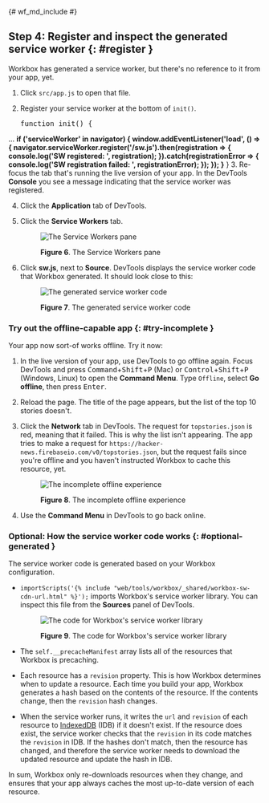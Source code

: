 {# wf_md_include #}

## Step 4: Register and inspect the generated service worker {: #register }

Workbox has generated a service worker, but there's no reference to it from your app, yet.

1. Click `src/app.js` to open that file.
2. Register your service worker at the bottom of `init()`.
    
    <pre class="prettyprint">function init() {
  ...
  <strong>if ('serviceWorker' in navigator) {
    window.addEventListener('load', () => {
      navigator.serviceWorker.register('/sw.js').then(registration => {
        console.log('SW registered: ', registration);
      }).catch(registrationError => {
        console.log('SW registration failed: ', registrationError);
      });
    });
  }</strong>
}</pre>
3. Re-focus the tab that's running the live version of your app. In the DevTools **Console** you see a message indicating that the service worker was registered.

4. Click the **Application** tab of DevTools.
5. Click the **Service Workers** tab.
    
    <figure> 
    
    ![The Service Workers pane](/web/tools/workbox/guides/codelabs/imgs/shared/sw-pane.png) <figcaption> **Figure 6**. The Service Workers pane </figcaption> </figure>
6. Click **sw.js**, next to **Source**. DevTools displays the service worker code that Workbox generated. It should look close to this:
    
    <figure> 
    
    ![The generated service worker code](/web/tools/workbox/guides/codelabs/imgs/shared/sources.png) <figcaption> **Figure 7**. The generated service worker code </figcaption> </figure>

### Try out the offline-capable app {: #try-incomplete }

Your app now sort-of works offline. Try it now:

1. In the live version of your app, use DevTools to go offline again. Focus DevTools and press <kbd>Command</kbd>+<kbd>Shift</kbd>+<kbd>P</kbd> (Mac) or <kbd>Control</kbd>+<kbd>Shift</kbd>+<kbd>P</kbd> (Windows, Linux) to open the **Command Menu**. Type `Offline`, select **Go offline**, then press <kbd>Enter</kbd>.
2. Reload the page. The title of the page appears, but the list of the top 10 stories doesn't.
3. Click the **Network** tab in DevTools. The request for `topstories.json` is red, meaning that it failed. This is why the list isn't appearing. The app tries to make a request for `https://hacker-news.firebaseio.com/v0/topstories.json`, but the request fails since you're offline and you haven't instructed Workbox to cache this resource, yet.
    
    <figure> 
    
    ![The incomplete offline experience](/web/tools/workbox/guides/codelabs/imgs/shared/offline-capable.png) <figcaption> **Figure 8**. The incomplete offline experience </figcaption> </figure>
4. Use the **Command Menu** in DevTools to go back online.

### Optional: How the service worker code works {: #optional-generated }

The service worker code is generated based on your Workbox configuration.

* `importScripts('{% include "web/tools/workbox/_shared/workbox-sw-cdn-url.html" %}');` imports Workbox's service worker library. You can inspect this file from the **Sources** panel of DevTools.<figure> 
    
    ![The code for Workbox's service worker library](/web/tools/workbox/guides/codelabs/imgs/shared/lib-src.png) <figcaption> **Figure 9**. The code for Workbox's service worker library </figcaption> </figure>
* The `self.__precacheManifest` array lists all of the resources that Workbox is precaching.

* Each resource has a `revision` property. This is how Workbox determines when to update a resource. Each time you build your app, Workbox generates a hash based on the contents of the resource. If the contents change, then the `revision` hash changes.
* When the service worker runs, it writes the `url` and `revision` of each resource to [IndexedDB](https://developer.mozilla.org/en-US/docs/Web/API/IndexedDB_API) (IDB) if it doesn't exist. If the resource does exist, the service worker checks that the `revision` in its code matches the `revision` in IDB. If the hashes don't match, then the resource has changed, and therefore the service worker needs to download the updated resource and update the hash in IDB.

In sum, Workbox only re-downloads resources when they change, and ensures that your app always caches the most up-to-date version of each resource.